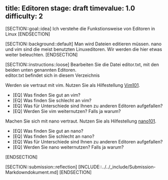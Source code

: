 title: Editoren
stage: draft
timevalue: 1.0
difficulty: 2
---

[SECTION::goal::idea]
Ich verstehe die Funkstionsweise von Editoren in Linux
[ENDSECTION]

[SECTION::background::default]
Man wird Dateien editieren müssen. nano und vim sind die meist benutzten Linuxeditoren.
Wir werden die hier etwas weiter beleuchten.
[ENDSECTION]

[SECTION::instructions::loose]
Bearbeiten Sie die Datei editor.txt, mit den beiden unten genannten Editoren.  
editor.txt befindet sich in diesem Verzeichnis

Werden sie vertraut mit vim. Nutzen Sie als Hilfestellung [Vim101](https://www.linuxfoundation.org/blog/blog/classic-sysadmin-vim-101-a-beginners-guide-to-vim).

- [EQ] Was finden Sie gut an vim?
- [EQ] Was finden Sie schlecht an vim?
- [EQ] Was für Unterschiede sind Ihnen zu anderen Editoren aufgefallen?
- [EQ] Werden Sie vim weiternutzen? Falls ja warum?

Machen Sie sich mit nano vertraut. Nutzen Sie als Hilfestellung [nano101](https://linuxize.com/post/how-to-use-nano-text-editor/).

- [EQ] Was finden Sie gut an nano?
- [EQ] Was finden Sie schlecht an nano?
- [EQ] Was für Unterschiede sind Ihnen zu anderen Editoren aufgefallen?
- [EQ] Werden Sie nano weiternutzen? Falls ja warum?

[ENDSECTION]

[SECTION::submission::reflection]
[INCLUDE::../../_include/Submission-Markdowndokument.md]
[ENDSECTION]
